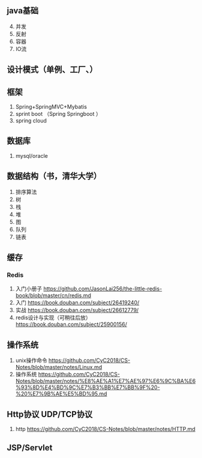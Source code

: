 ## java基础
4. 并发
5. 反射
6. 容器
7. IO流
## 设计模式（单例、工厂、）
## 框架
1. Spring+SpringMVC+Mybatis   
2. sprint boot （Spring Springboot ）
3. spring cloud
## 数据库
1. mysql/oracle   
## 数据结构（书，清华大学）
1. 排序算法
2. 树
3. 栈
4. 堆
5. 图
6. 队列
7. 链表
## 缓存
### Redis
1. 入门小册子   https://github.com/JasonLai256/the-little-redis-book/blob/master/cn/redis.md
2. 入门   https://book.douban.com/subject/26419240/
3. 实战  https://book.douban.com/subject/26612779/
4. redis设计与实现（可稍往后放）   https://book.douban.com/subject/25900156/
## 操作系统
1. unix操作命令   https://github.com/CyC2018/CS-Notes/blob/master/notes/Linux.md
2. 操作系统  https://github.com/CyC2018/CS-Notes/blob/master/notes/%E8%AE%A1%E7%AE%97%E6%9C%BA%E6%93%8D%E4%BD%9C%E7%B3%BB%E7%BB%9F%20-%20%E7%9B%AE%E5%BD%95.md
## Http协议     UDP/TCP协议
1. http  https://github.com/CyC2018/CS-Notes/blob/master/notes/HTTP.md
## JSP/Servlet
